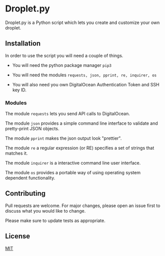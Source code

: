 # Droplet.py

Droplet.py is a Python script which lets you create and customize your own droplet.

## Installation

In order to use the script you will need a couple of things.

- You will need the python package manager `pip3`

- You will need the modules `requests, json, pprint, re, inquirer, os`

- You will also need you own DigitalOcean Authentication Token and SSH key ID.

### Modules
The module `requests` lets you send API calls to DigitalOcean.

The module `json` provides a simple command line interface to validate and pretty-print JSON objects.

The module `pprint` makes the json output look "prettier".

The module `re` a regular expression (or RE) specifies a set of strings that matches it.

The module `inquirer` is a interactive command line user interface.

The module `os` provides a portable way of using operating system dependent functionality.
## Contributing
Pull requests are welcome. For major changes, please open an issue first to discuss what you would like to change.

Please make sure to update tests as appropriate.

## License
[MIT](https://choosealicense.com/licenses/mit/)